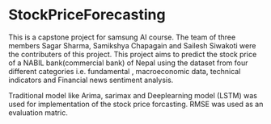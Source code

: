 # StockPriceForecasting

This is a capstone project for samsung AI course. The team of three members Sagar Sharma, Samikshya Chapagain and Sailesh Siwakoti were the contributers of this project. This project aims to predict the stock price of a NABIL bank(commercial bank) of Nepal using the dataset from four different categories i.e. fundamental , macroeconomic data, technical indicators and Financial news sentiment analysis. 

Traditional model like Arima, sarimax and Deeplearning model (LSTM) was used for implementation of the stock price forcasting. RMSE was used as an evaluation matric.
